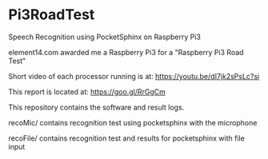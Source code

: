 # Pi3RoadTest
Speech Recognition using PocketSphinx on Raspberry Pi3

element14.com awarded me a Raspberry Pi3 for a "Raspberry Pi3 Road Test" 

Short video of each processor running is at: https://youtu.be/dI7jk2sPsLc?si

This report is located at: https://goo.gl/RrGgCm


This repository contains the software and result logs.

recoMic/  contains recognition test using pocketsphinx with the microphone

recoFile/ contains recognition test and results for pocketsphinx with file input

